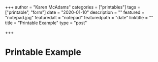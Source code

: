 +++
author = "Karen McAdams"
categories = ["printables"]
tags = ["printable", "form"]
date = "2020-01-10"
description = ""
featured = "notepad.jpg"
featuredalt = "notepad"
featuredpath = "date"
linktitle = ""
title = "Printable Example"
type = "post"

+++


# Printable Example